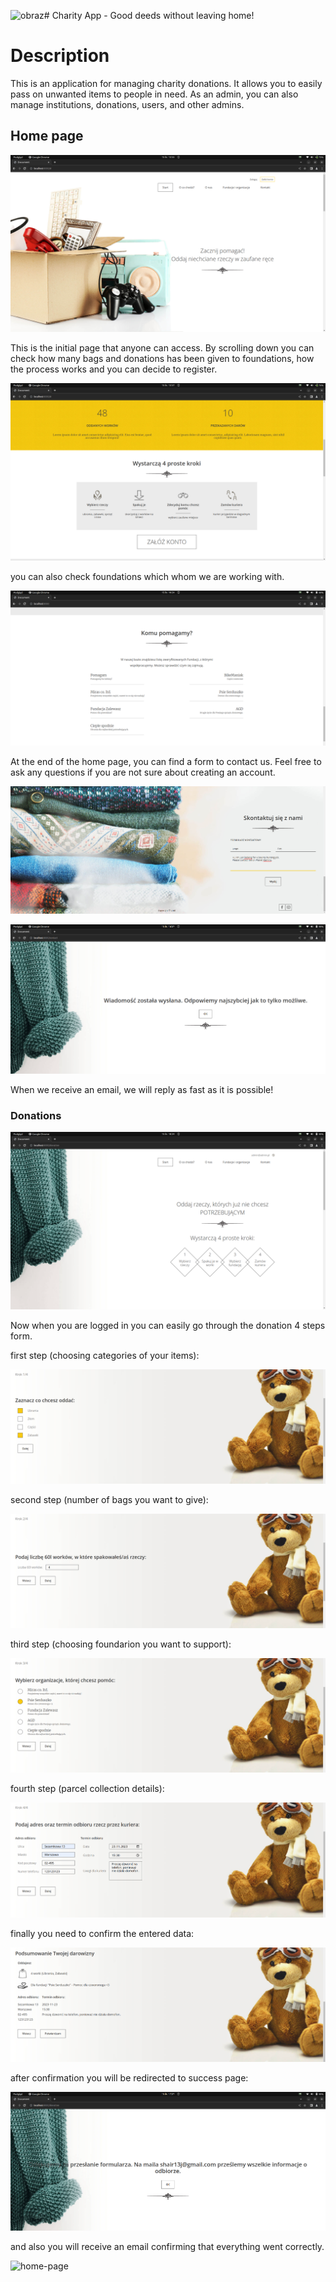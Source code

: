 ![obraz](https://github.com/Shair13/CharityApp/assets/125362896/fc5e07f9-e1ad-419b-9627-ade89a4eb86d)# Charity App - Good deeds without leaving home!


# Description
This is an application for managing charity donations. It allows you to easily pass on unwanted items to people in need. As an admin, you can also manage institutions, donations, users, and other admins.

## Home page

![home-page](images/home_page.png)

This is the initial page that anyone can access.
By scrolling down you can check how many bags and donations has been given to foundations, how the process works and you can decide to register.

![home-page](images/counter.png)

you can also check foundations which whom we are working with.

![home-page](images/fundations.png)

At the end of the home page, you can find a form to contact us. Feel free to ask any questions if you are not sure about creating an account.

![home-page](images/form_contact.png)

![home-page](images/page_contact_success.png)

When we receive an email, we will reply as fast as it is possible!

### Donations

![home-page](images/donations_home.png)

Now when you are logged in you can easily go through the donation 4 steps form.

first step (choosing categories of your items):

![home-page](images/step_1.png)

second step (number of bags you want to give):

![home-page](images/step_2.png)

third step (choosing foundarion you want to support):

![home-page](images/step_3.png)

fourth step (parcel collection details):

![home-page](images/step_4.png)

finally you need to confirm the entered data:

![home-page](images/step_confirmation.png)

after confirmation you will be redirected to success page:

![home-page](images/page_success_donation.png)

and also you will receive an email confirming that everything went correctly.

![home-page](images/email_donation_confirmation.png)




















